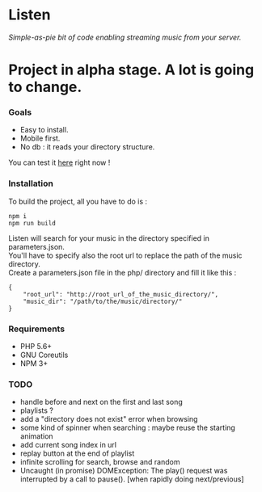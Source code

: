 Listen
======
_Simple-as-pie bit of code enabling streaming music from your server._

# Project in alpha stage. A lot is going to change.

### Goals
- Easy to install.
- Mobile first.
- No db : it reads your directory structure.

You can test it [here](http://nibou.eu/listen) right now !

### Installation

To build the project, all you have to do is :
```
npm i
npm run build
```

Listen will search for your music in the directory specified in parameters.json.  
You'll have to specify also the root url to replace the path of the music directory.  
Create a parameters.json file in the php/ directory and fill it like this :
```
{
    "root_url": "http://root_url_of_the_music_directory/",
    "music_dir": "/path/to/the/music/directory/"
}
```

### Requirements
- PHP 5.6+
- GNU Coreutils
- NPM 3+

### TODO
- handle before and next on the first and last song
- playlists ?
- add a "directory does not exist" error when browsing
- some kind of spinner when searching : maybe reuse the starting animation
- add current song index in url
- replay button at the end of playlist
- infinite scrolling for search, browse and random
- Uncaught (in promise) DOMException: The play() request was interrupted by a call to pause(). [when rapidly doing next/previous]
